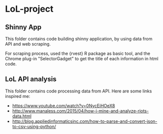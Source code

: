 # LoL-project
## Shinny App
This folder contains code building shinny application, by using data from API and web scraping.

For scraping process, used the {rvest} R package as basic tool, and the Chrome plug-in "SelectorGadget" to get the title of each information in html code.

## LoL API analysis
This folder contains code processing data from API. Here are some links inspired me:

- https://www.youtube.com/watch?v=0NycEiHOeX8
- http://www.manaless.com/2015/04/how-i-mine-and-analyze-riots-data.html
- http://blog.appliedinformaticsinc.com/how-to-parse-and-convert-json-to-csv-using-python/

